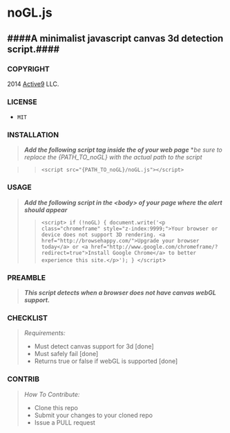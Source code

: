 noGL.js
=======
####A minimalist javascript canvas 3d detection script.####
----------------------------------------

### COPYRIGHT ###
2014 [Active9](http://active9.com) LLC.

### LICENSE ###
- `MIT`

### INSTALLATION ###
> ***Add the following script tag inside the <head> of your web page***
  **be sure to replace the {PATH_TO_noGL} with the actual path to the script*

>>`<script src="{PATH_TO_noGL}/noGL.js"></script>`

### USAGE ###
> ***Add the following script in the *&lt;body&gt;* of your page where the alert should appear***
>>`<script>
  if (!noGL) {
    document.write('<p class="chromeframe" style="z-index:9999;">Your browser or device does not support 3D rendering. <a href="http://browsehappy.com/">Upgrade your browser today</a> or <a href="http://www.google.com/chromeframe/?redirect=true">Install Google Chrome</a> to better experience this site.</p>');
  }
</script`>

### PREAMBLE ###
> ***This script detects when a browser does not have canvas webGL support.***

### CHECKLIST ###
>*Requirements:*
>
> - Must detect canvas support for 3d [done]
> - Must safely fail [done]
> - Returns true or false if webGL is supported [done]

### CONTRIB ###
>*How To Contribute:*
>
> - Clone this repo
> - Submit your changes to your cloned repo
> - Issue a PULL request
